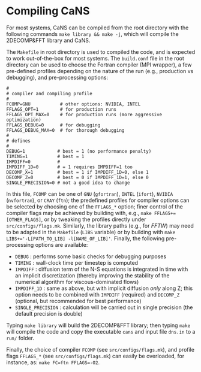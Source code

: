 # Compiling CaNS

For most systems, CaNS can be compiled from the root directory with the following commands `make library && make -j`, which will compile the 2DECOMP&FFT library and CaNS.

The `Makefile` in root directory is used to compiled the code, and is expected to work out-of-the-box for most systems. The `build.conf` file in the root directory can be used to choose the Fortran compiler (MPI wrapper), a few pre-defined profiles depending on the nature of the run (e.g., production vs debugging), and pre-processing options:

```
#
# compiler and compiling profile
#
FCOMP=GNU           # other options: NVIDIA, INTEL
FFLAGS_OPT=1        # for production runs
FFLAGS_OPT_MAX=0    # for production runs (more aggressive optimization)
FFLAGS_DEBUG=0      # for debugging
FFLAGS_DEBUG_MAX=0  # for thorough debugging
#
# defines
#
DEBUG=1            # best = 1 (no performance penalty)
TIMING=1           # best = 1
IMPDIFF=0          #
IMPDIFF_1D=0       # = 1 requires IMPDIFF=1 too
DECOMP_X=1         # best = 1 if IMPDIFF_1D=0, else 1
DECOMP_Z=0         # best = 0 if IMPDIFF_1D=1, else 0
SINGLE_PRECISION=0 # not a good idea to change
```

In this file, `FCOMP` can be one of `GNU` (`gfortran`), `INTEL` (`ifort`), `NVIDIA` (`nvfortran`), or `CRAY` (`ftn`); the predefined profiles for compiler options can be selected by choosing one of the `FFLAGS_*` option; finer control of the compiler flags may be achieved by building with, e.g., `make FFLAGS+=[OTHER_FLAGS]`, or by tweaking the profiles directly under `src/configs/flags.mk`. Similarly, the library paths (e.g., for *FFTW*) may need to be adapted in the `Makefile` (`LIBS` variable) or by building with `make LIBS+='-L[PATH_TO_LIB] -l[NAME_OF_LIB]'`. Finally, the following pre-processing options are available:

 * `DEBUG`            : performs some basic checks for debugging purposes
 * `TIMING`           : wall-clock time per timestep is computed
 * `IMPDIFF`          : diffusion term of the N-S equations is integrated in time with an implicit discretization (thereby improving the stability of the numerical algorithm for viscous-dominated flows)
 * `IMPDIFF_1D`       : same as above, but with implicit diffusion *only* along Z; this option needs to be combined with `IMPDIFF` (required) and `DECOMP_Z` (optional, but recommended for best performance)
 * `SINGLE_PRECISION` : calculation will be carried out in single precision (the default precision is double)

Typing `make library` will build the 2DECOMP&FFT library; then typing `make` will compile the code and copy the executable `cans` and input file `dns.in` to a `run/` folder.

Finally, the choice of compiler `FCOMP` (see `src/configs/flags.mk`), and profile flags `FFLAGS_*` (see `src/configs/flags.mk`) can easily be overloaded, for instance, as: `make FC=ftn FFLAGS=-O2`.

